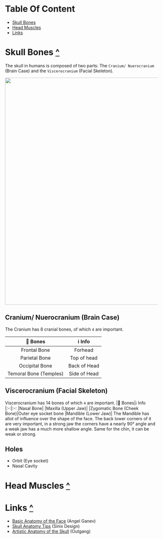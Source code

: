 # Table Of Content
- [Skull Bones](#skull-bones-)
- [Head Muscles](#head-muscles-)
- [Links](#links-)

# Skull Bones [^](#Table-of-content)

The skull in humans is composed of two parts: The `Cranium/ Nuerocranium` (Brain Case) and the `Viscerocranium` (Facial Skeleton).

<img src="https://github.com/Epicrex/AnatomyForArtists/blob/main/wiki_img_storage/SkullWithNamesFromFrontAndSide.png" width="750">

## Cranium/ Nuerocranium (Brain Case)
The Cranium has 8 cranial bones, of which `4` are important.

|🦴 Bones|ℹ Info
|:-:|:-:
|Frontal Bone|Forhead
|Parietal Bone|Top of head
|Occipital Bone|Back of Head
|Temoral Bone (Temples)|Side of Head


## Viscerocranium (Facial Skeleton)
Viscerocranium has 14 bones of which `4` are important.
|🦴 Bones|ℹ Info
|:-:|:-:
|Nasal Bone|
|Maxilla (Upper Jaw)|
|Zygomatic Bone (Cheek Bone)|Outer eye socket bone
|Mandible (Lower Jaw)| The Mandible has allot of influence over the shape of the face. The back lower corners of it are very important, in a strong jaw the corners have a nearly 90° angle and a weak jaw has a much more shallow angle. Same for the chin, it can be weak or strong.

## Holes
- Orbit (Eye socket)
- Nasal Cavity


# Head Muscles [^](#Table-of-content)

# Links [^](#Table-of-content)
- [Basic Anatomy of the Face](https://www.youtube.com/watch?v=9C31IyUW6Tg) (Angel Ganev)
- [Skull Anatomy Tips](https://www.youtube.com/watch?v=MWwYjyIKrA8) (Sinix Design)
- [Artistic Anatomy of the Skull](https://www.youtube.com/watch?v=JC0xWHbLZ6U) (Outgang)